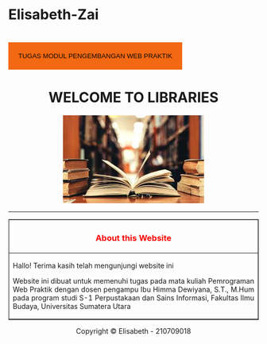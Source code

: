# Elisabeth-Zai
<title>Elisabeth-Zai-Personal-Website</title>
<style type="text/css">body{background-color:rgb(144, 241, 248)))))))}</style>
<body>
<script>
            alert("SELAMAT DATANG DI DUNIA PERPUSTAKAAN");
            function saya Hello(){
                alert("Hello Winners!");
            }
        </script>
<script>
        console. log ( "Hallo Everyone") ;
			</script>
<script>
        document.write("<h1>Hello Everyone!</h1>");
			</script>
<style>.mainmenubtn{background-color:rgb(243, 104, 18);color:#0f0b03;border:none;cursor:pointer;padding:20px;margin-top:20px}.mainmenubtn:hover{background-color:#78e4ff}.dropdown{position:relative;display:inline-block}.dropdown-child{display:none;background-color:#7dda99;min-width:200px}.dropdown-child a{color:rgb(34, 34, 19);padding:20px;text-decoration:none;display:block}.dropdown:hover .dropdown-child{display:block}</style>
<link rel="dns-prefetch" href="//www.suarasurabaya.net"></head>
<div class="dropdown">
<button class="mainmenubtn">TUGAS MODUL PENGEMBANGAN WEB PRAKTIK</button>
<div class="dropdown-child">
<a href="index.html">Homepage</a>
<a href="modul 1- html.html">Perpustakaan Perguruan Tinggi, Audio, Video</a>
<a href="modul 1-2 html.html">Formulir Anggota Perpustakaan, Form Perpanjangan Peminjaman Buku, Pemesanan Buku, dan Tabel Bahan Buku</a>
<a href="modul 3.2 html.2 html.html">Pengenalan HTML dan CSS dengan Variasi CSS</a>
<a href="modul 4.html ">Halaman web menu dan dropdown menu</a>
<a href="modul 5.html"> Data dalam javascript, dan halam html</a>
<a href="modul 6.2.html">web perpustakaaan javascript, dan Struktur Query</a>
<a href="modul 7.10.html">Halaman web untuk mengimput dua bilangan, Tombil hitung, dan login username dan password</a>
<a href="modul 8.1.html">Halaman data base</a>

</div>
</body>
</html>
</nav>
<center><h1>WELCOME TO LIBRARIES</h1>
<img src="images perpustakaan.jpg">
<hr></hr>
<center><table border="l">
<th><h3 style="color:red"> About this Website </h3></th>
<tr>
<td>
<p> Hallo! Terima kasih telah mengunjungi website ini </p>
<p style="text-align: justify;"> Website ini dibuat untuk memenuhi tugas pada mata kuliah Pemrograman Web Praktik dengan dosen pengampu Ibu Himma Dewiyana, S.T., M.Hum pada program studi S-1 Perpustakaan dan Sains Informasi, Fakultas Ilmu Budaya, Universitas Sumatera Utara </p>
</td>
</tr>
</table></center>
<footer style="text-align: center;">
<p>Copyright &copy; Elisabeth - 210709018</p>
</footer>
</body>
</html

